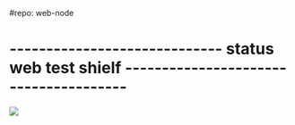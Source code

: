 #repo:  web-node
# ----------------------------- status web test shielf --------------------------------------

<img src="https://github.com/aayakubi/web-node/workflows/web-act/badge.svg?branch=master"><br>
